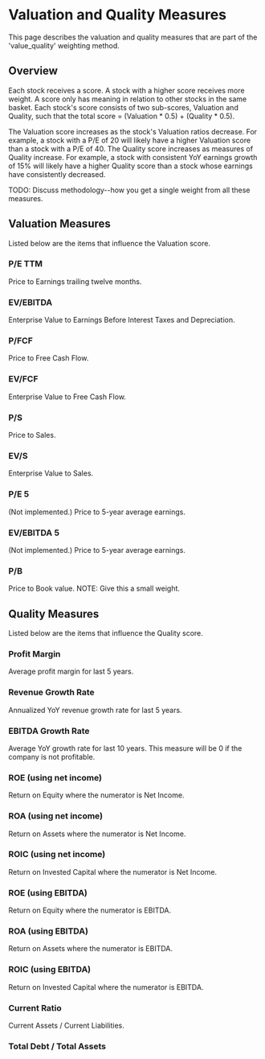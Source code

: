 # Valuation and Quality Measures
This page describes the valuation and quality measures that are part of the 'value_quality' weighting method.

## Overview
Each stock receives a score. A stock with a higher score receives more weight. A score only has meaning in relation to other stocks in the same basket. Each stock's score consists of two sub-scores, Valuation and Quality, such that the total score = (Valuation * 0.5) + (Quality * 0.5). 

The Valuation score increases as the stock's Valuation ratios decrease. For example, a stock with a P/E of 20 will likely have a higher Valuation score than a stock with a P/E of 40. The Quality score increases as measures of Quality increase. For example, a stock with consistent YoY earnings growth of 15% will likely have a higher Quality score than a stock whose earnings have consistently decreased. 



TODO: Discuss methodology--how you get a single weight from all these measures.



## Valuation Measures
Listed below are the items that influence the Valuation score.

### P/E TTM
Price to Earnings trailing twelve months.

### EV/EBITDA 
Enterprise Value to Earnings Before Interest Taxes and Depreciation.

### P/FCF
Price to Free Cash Flow.

### EV/FCF
Enterprise Value to Free Cash Flow.

### P/S 
Price to Sales.

### EV/S
Enterprise Value to Sales.

### P/E 5
(Not implemented.) Price to 5-year average earnings.

### EV/EBITDA 5
(Not implemented.) Price to 5-year average earnings.

### P/B
Price to Book value. NOTE: Give this a small weight.


## Quality Measures
Listed below are the items that influence the Quality score.

### Profit Margin
Average profit margin for last 5 years.

### Revenue Growth Rate
Annualized YoY revenue growth rate for last 5 years.

### EBITDA Growth Rate
Average YoY growth rate for last 10 years. This measure will be 0 if the company is not profitable.

### ROE (using net income)
Return on Equity where the numerator is Net Income.

### ROA (using net income)
Return on Assets where the numerator is Net Income.

### ROIC (using net income)
Return on Invested Capital where the numerator is Net Income.

### ROE (using EBITDA)
Return on Equity where the numerator is EBITDA.

### ROA (using EBITDA)
Return on Assets where the numerator is EBITDA.

### ROIC (using EBITDA)
Return on Invested Capital where the numerator is EBITDA.

### Current Ratio
Current Assets / Current Liabilities.

### Total Debt / Total Assets


